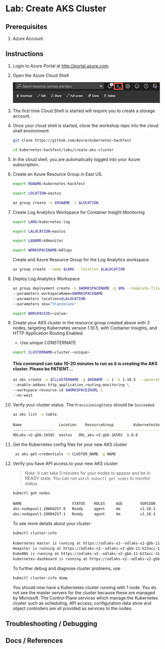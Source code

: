 # Lab: Create AKS Cluster

## Prerequisites 

1. Azure Account

## Instructions



1. Login to Azure Portal at http://portal.azure.com.
2. Open the Azure Cloud Shell

    ![Azure Cloud Shell](img-cloud-shell.png "Azure Cloud Shell")

3. The first time Cloud Shell is started will require you to create a storage account.

4. Once your cloud shell is started, clone the workshop repo into the cloud shell environment
    ```bash
    git clone https://github.com/Azure/kubernetes-hackfest
    ```
    ```bash
    cd kubernetes-hackfest/labs/create-aks-cluster
    ```

5. In the cloud shell, you are automatically logged into your Azure subscription.

6. Create an Azure Resource Group in East US.

    ```bash
    export RGNAME=kubernetes-hackfest
    ```  
    ```bash
    export LOCATION=eastus
    ```

    ```bash
    az group create -n $RGNAME -l $LOCATION 
7. Create Log Analytics Workspace for Container Insight Monitoring
   ```bash
   export LARG=kubernetes-log
   ```

   ```bash
   export LALOCATION=eastus
   ```

   ```bash
   export LANAME=k8monitor
   ```

   ```bash
   export WORKSPACENAME=k8logs
   ```

   Create and Azure Resource Group for the Log Analytics workspace.

   ```bash
   az group create --name $LARG --location $LALOCATION
   ```

8. Deploy Log Analytics Workspace
   ```bash
   az group deployment create -n $WORKSPACENAME -g $RG --template-file azuredeploy-loganalytics.json
   --parameters workspaceName=$WORKSPACENAME
   --parameters location=$LALOCATION
   --parameters sku="Standalone"
   ```

   ```bash
   export WORSPACEID=<value>
   ```

9. Create your AKS cluster in the resource group created above with 3 nodes, targeting Kubernetes version 1.10.5, with Container Insights, and HTTP Application Routing Enabled.
   * Use unique CONSTERNATE

    ```bash
    export CLUSTERNAME=cluster-<unique>
    ```  
    #### This command can take 10-20 minutes to run as it is creating the AKS cluster. Please be PATIENT...
    ```bash
    az aks create -n $CLLUSTERNAME -g $RGNAME -c 1 -k 1.10.5  --generate-ssh-keys -l $LOCATION \
    --enable-addons http_application_routing,monitoring \
    --workspace-resource-id $WORKSPACEIDURL \
    --no-wait  
    ```

10. Verify your cluster status. The `ProvisioningState` should be `Succeeded`
    ```bash
    az aks list -o table

    Name                 Location    ResourceGroup         KubernetesVersion    ProvisioningState    Fqdn
    -------------------  ----------  --------------------  -------------------  -------------------  -------------------------------------------------------------------
    ODLaks-v2-gbb-16502  eastus   ODL_aks-v2-gbb-16502  1.8.6                Succeeded odlaks-v2--odlaks-v2-gbb-16-b23acc-17863579.hcp.centralus.azmk8s.io
    ```

11.  Get the Kubernetes config files for your new AKS cluster
     ```bash
      az aks get-credentials -n CLUSTER_NAME -g NAME
     ```
12.  Verify you have API access to your new AKS cluster

      > Note: It can take 5 minutes for your nodes to appear and be in READY state. You can run `watch kubectl get nodes` to monitor status.
     ```bash
     kubectl get nodes
    
     NAME                       STATUS    ROLES     AGE        VERSION
     aks-nodepool1-20004257-0   Ready     agent     4m         v1.10.3
     aks-nodepool1-20004257-1   Ready     agent     4m         v1.10.3
     ```
 
     To see more details about your cluster:

     ```bash
     kubectl cluster-info

     Kubernetes master is running at https://odlaks-v2--odlaks-v2-gbb-11-b23acc-115da6a3.hcp.centralus.azmk8s.io:443
     Heapster is running at https://odlaks-v2--odlaks-v2-gbb-11-b23acc-115da6a3.hcp.centralus.azmk8s.io:443/api/v1/namespaces/kube-system/services/heapster/proxy
     KubeDNS is running at https://odlaks-v2--odlaks-v2-gbb-11-b23acc-115da6a3.hcp.centralus.azmk8s.io:443/api/v1/namespaces/kube-system/services/kube-dns:dns/proxy
     kubernetes-dashboard is running at https://odlaks-v2--odlaks-v2-gbb-11-b23acc-115da6a3.hcp.centralus.azmk8s.io:443/api/v1/namespaces/kube-system/services/kubernetes-dashboard/proxy
     ```

     To further debug and diagnose cluster problems, use

     ```bash
     kubectl cluster-info dump
     ```

     You should now have a Kubernetes cluster running with 1 node. You do not see the master servers for the cluster because these are managed by Microsoft. The Control Plane services which manage the Kubernetes cluster such as scheduling, API access, configuration data store and object controllers are all provided as services to the nodes.



## Troubleshooting / Debugging

## Docs / References

